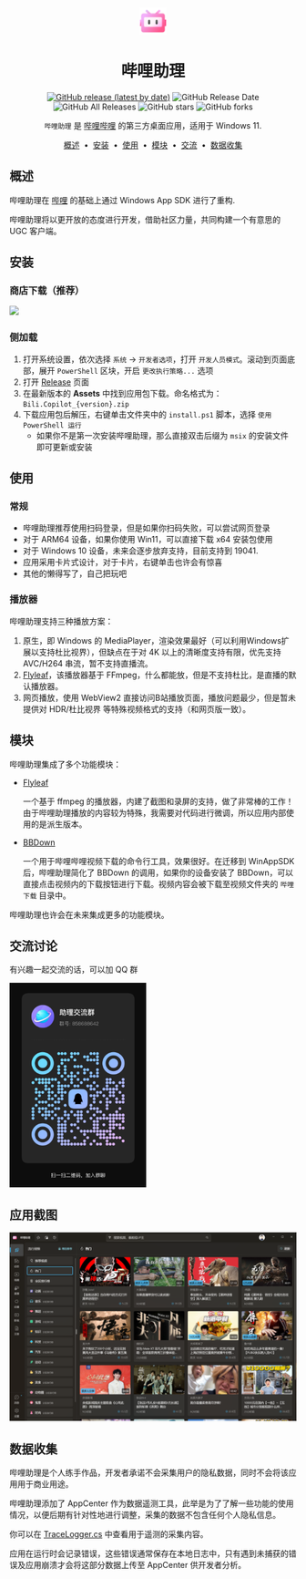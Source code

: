 <p align="center">
<img src="assets/StoreLogo.png" width="48px"/>
</p>

<div align="center">

# 哔哩助理

[![GitHub release (latest by date)](https://img.shields.io/github/v/release/Richasy/Bili.Copilot)](https://github.com/Richasy/Bili.Copilot/releases) ![GitHub Release Date](https://img.shields.io/github/release-date/Richasy/Bili.Copilot) ![GitHub All Releases](https://img.shields.io/github/downloads/Richasy/Bili.Copilot/total) ![GitHub stars](https://img.shields.io/github/stars/Richasy/Bili.Copilot?style=flat) ![GitHub forks](https://img.shields.io/github/forks/Richasy/Bili.Copilot)

`哔哩助理` 是 [哔哩哔哩](https://www.bilibili.com) 的第三方桌面应用，适用于 Windows 11.

</div>
<p align="center">
<a href="#概述">概述</a> &nbsp;&bull;&nbsp;
<a href="#安装">安装</a> &nbsp;&bull;&nbsp;
<a href="#使用">使用</a> &nbsp;&bull;&nbsp;
<a href="#模块">模块</a> &nbsp;&bull;&nbsp;
<a href="#交流讨论">交流</a> &nbsp;&bull;&nbsp;
<a href="#数据收集">数据收集</a>
</p>

## 概述

哔哩助理在 [哔哩](https://github.com/Richasy/Bili.Uwp) 的基础上通过 Windows App SDK 进行了重构.

哔哩助理将以更开放的态度进行开发，借助社区力量，共同构建一个有意思的 UGC 客户端。

## 安装

### 商店下载（推荐）

<p align="left">
  <a title="从 Microsoft Store 中获取" href="https://www.microsoft.com/store/apps/9MVFJLPH517M?launch=true&mode=full" target="_blank">
    <picture>
      <source srcset="https://get.microsoft.com/images/en-US%20light.svg" media="(prefers-color-scheme: dark)" />
      <source srcset="https://get.microsoft.com/images/en-US%20dark.svg" media="(prefers-color-scheme: light), (prefers-color-scheme: no-preference)" />
      <img src="https://get.microsoft.com/images/en-US%20dark.svg" width=144 />
    </picture>
  </a>
</p>

### 侧加载

1. 打开系统设置，依次选择 `系统` -> `开发者选项`，打开 `开发人员模式`。滚动到页面底部，展开 `PowerShell` 区块，开启 `更改执行策略...` 选项
2. 打开 [Release](https://github.com/Richasy/Bili.Copilot/releases) 页面
3. 在最新版本的 **Assets** 中找到应用包下载。命名格式为：`Bili.Copilot_{version}.zip`
4. 下载应用包后解压，右键单击文件夹中的 `install.ps1` 脚本，选择 `使用 PowerShell 运行`
   - 如果你不是第一次安装哔哩助理，那么直接双击后缀为 `msix` 的安装文件即可更新或安装

## 使用

### 常规

- 哔哩助理推荐使用扫码登录，但是如果你扫码失败，可以尝试网页登录
- 对于 ARM64 设备，如果你使用 Win11，可以直接下载 x64 安装包使用
- 对于 Windows 10 设备，未来会逐步放弃支持，目前支持到 19041.
- 应用采用卡片式设计，对于卡片，右键单击也许会有惊喜
- 其他的懒得写了，自己把玩吧

### 播放器

哔哩助理支持三种播放方案：

1. 原生，即 Windows 的 MediaPlayer，渲染效果最好（可以利用Windows扩展以支持杜比视界），但缺点在于对 4K 以上的清晰度支持有限，优先支持 AVC/H264 串流，暂不支持直播流。
2. [Flyleaf](https://github.com/SuRGeoNix/Flyleaf)，该播放器基于 FFmpeg，什么都能放，但是不支持杜比，是直播的默认播放器。
3. 网页播放，使用 WebView2 直接访问B站播放页面，播放问题最少，但是暂未提供对 HDR/杜比视界 等特殊视频格式的支持（和网页版一致）。

## 模块

哔哩助理集成了多个功能模块：

- [Flyleaf](https://github.com/SuRGeoNix/Flyleaf)
  
  一个基于 ffmpeg 的播放器，内建了截图和录屏的支持，做了非常棒的工作！由于哔哩助理播放的内容较为特殊，我需要对代码进行微调，所以应用内部使用的是派生版本。

- [BBDown](https://github.com/nilaoda/BBDown)

  一个用于哔哩哔哩视频下载的命令行工具，效果很好。在迁移到 WinAppSDK 后，哔哩助理简化了 BBDown 的调用，如果你的设备安装了 BBDown，可以直接点击视频内的下载按钮进行下载。视频内容会被下载至视频文件夹的 `哔哩下载` 目录中。

哔哩助理也许会在未来集成更多的功能模块。

## 交流讨论

有兴趣一起交流的话，可以加 QQ 群

<img src="./assets/qq_group.jpg" width="240px" />

## 应用截图

![截图](assets/screenshot.png)

## 数据收集

哔哩助理是个人练手作品，开发者承诺不会采集用户的隐私数据，同时不会将该应用用于商业用途。

哔哩助理添加了 AppCenter 作为数据遥测工具，此举是为了了解一些功能的使用情况，以便后期有针对性地进行调整，采集的数据不包含任何个人隐私信息。

你可以在 [TraceLogger.cs](./src/App/TraceLogger.cs) 中查看用于遥测的采集内容。

应用在运行时会记录错误，这些错误通常保存在本地日志中，只有遇到未捕获的错误及应用崩溃才会将这部分数据上传至 AppCenter 供开发者分析。
